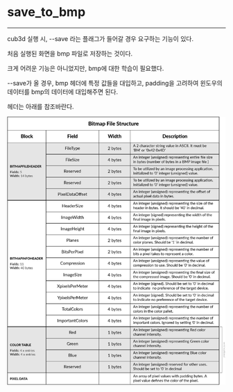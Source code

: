 # save_to_bmp

---

cub3d 실행 시, --save 라는 플래그가 들어갈 경우 요구하는 기능이 있다.

처음 실행된 화면을 bmp 파일로 저장하는 것이다.

크게 어려운 기능은 아니었지만, bmp에 대한 학습이 필요했다.

--save가 올 경우, bmp 헤더에 특정 값들을 대입하고, padding을 고려하여 윈도우의 데이터를 bmp의 데이터에 대입해주면 된다.

헤더는 아래를 참조바란다.

![BMP_header](https://github.com/HyeonsikBae/42Seoul/blob/master/cud3d/BMP_header.png)